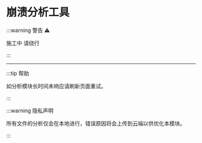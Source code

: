 <script setup>
import analyzer from '../components/analyzer.vue'
</script>

# 崩溃分析工具

:::warning 警告 ⚠

施工中 请绕行

:::

---

<analyzer/>

:::tip 帮助

如分析模块长时间未响应请刷新页面重试。

:::

:::warning 隐私声明

所有文件的分析仅会在本地进行，错误原因将会上传到云端以供优化本模块。

:::